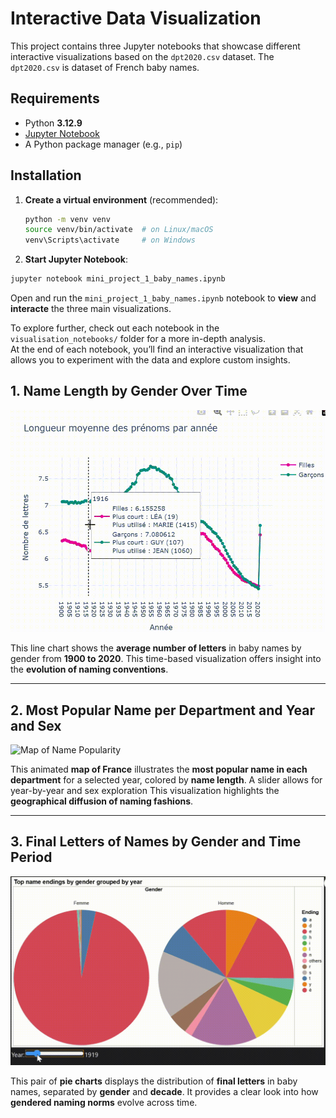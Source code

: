 # Interactive Data Visualization 

This project contains three Jupyter notebooks that showcase different interactive visualizations based on the `dpt2020.csv` dataset.
The `dpt2020.csv` is dataset of French baby names.

## Requirements

- Python **3.12.9**
- [Jupyter Notebook](https://jupyter.org/)
- A Python package manager (e.g., `pip`)

## Installation

1. **Create a virtual environment** (recommended):
   ```bash
   python -m venv venv
   source venv/bin/activate  # on Linux/macOS
   venv\Scripts\activate     # on Windows
   ```

2. **Start Jupyter Notebook**:
```bash
jupyter notebook mini_project_1_baby_names.ipynb
```
Open and run the `mini_project_1_baby_names.ipynb` notebook to **view** and **interacte** the three main visualizations.

To explore further, check out each notebook in the `visualisation_notebooks/` folder for a more in-depth analysis.  
At the end of each notebook, you’ll find an interactive visualization that allows you to experiment with the data and explore custom insights.

## 1. Name Length by Gender Over Time

![Name Length Over Time](images/visualisation1.gif)

This line chart shows the **average number of letters** in baby names by gender from **1900 to 2020**. This time-based visualization offers insight into the **evolution of naming conventions**.

---

## 2. Most Popular Name per Department and Year and Sex

![Map of Name Popularity](images/visualisation2.gif)

This animated **map of France** illustrates the **most popular name in each department** for a selected year, colored by **name length**. A slider allows for year-by-year and sex exploration This visualization highlights the **geographical diffusion of naming fashions**.

---

## 3. Final Letters of Names by Gender and Time Period

![Final Letters of Names](images/visualisation3.gif)

This pair of **pie charts** displays the distribution of **final letters** in baby names, separated by **gender** and **decade**. It provides a clear look into how **gendered naming norms** evolve across time.